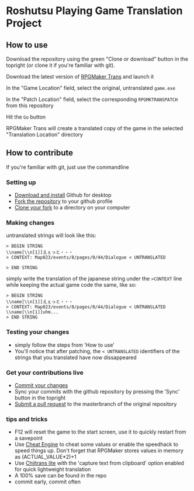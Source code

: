 Roshutsu Playing Game Translation Project
=========================================

How to use
----------

Download the repository using the green "Clone or download" button in the topright (or clone it if you're familiar with git).

Download the latest version of [RPGMaker Trans](http://rpgmakertrans.bitbucket.org/) and launch it

In the "Game Location" field, select the original, untranslated `game.exe`

In the "Patch Location" field, select the corresponding `RPGMKTRANSPATCH` from this repository

Hit the `Go` button

RPGMaker Trans will create a translated copy of the game in the selected "Translation Location" directory

How to contribute
-----------------

If you're familiar with git, just use the commandline

### Setting up
  * [Download and install](https://desktop.github.com/) Github for desktop
  * [Fork the repository](https://help.github.com/articles/fork-a-repo/) to your github profile
  * [Clone your fork](https://help.github.com/desktop/guides/contributing/cloning-a-repository-from-github-to-github-desktop/) to a directory on your computer

### Making changes
untranslated strings will look like this: 
```
> BEGIN STRING
\\name[\\n[1]]えぇっと・・・
> CONTEXT: Map023/events/8/pages/0/44/Dialogue < UNTRANSLATED

> END STRING
```
simply write the translation of the japanese string under the `>CONTEXT` line while keeping the actual game code the same, like so:
```
> BEGIN STRING
\\name[\\n[1]]えぇっと・・・
> CONTEXT: Map023/events/8/pages/0/44/Dialogue < UNTRANSLATED
\\name[\\n[1]]uhm...
> END STRING
```

### Testing your changes
  * simply follow the steps from 'How to use'
  * You'll notice that after patching, the `< UNTRANSLATED` identifiers of the strings that you translated have now dissappeared

### Get your contributions live
  * [Commit your changes](https://help.github.com/desktop/guides/contributing/committing-and-reviewing-changes-to-your-project/)
  * Sync your commits with the github repository by pressing the 'Sync' button in the topright
  * [Submit a pull request](https://help.github.com/articles/creating-a-pull-request/) to the masterbranch of the original repository

### tips and tricks
  * F12 will reset the game to the start screen, use it to quickly restart from a savepoint
  * Use [Cheat Engine](http://www.cheatengine.org/) to cheat some values or enable the speedhack to speed things up. Don't forget that RPGMaker stores values in memory as (ACTUAL_VALUE*2)+1
  * Use [Chiitrans lite](https://alexbft.github.io/chiitrans/) with the 'capture text from clipboard' option enabled for quick lightweight translation
  * A 100% save can be found in the repo
  * commit early, commit often